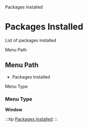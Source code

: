 
Packages Installed
# Packages Installed


List of packages installed

Menu Path
## Menu Path



- Packages Installed

Menu Type
### Menu Type

**Window**


:::tip
[Packages Installed](functional-guide/window/window-packages-installed.md)
:::